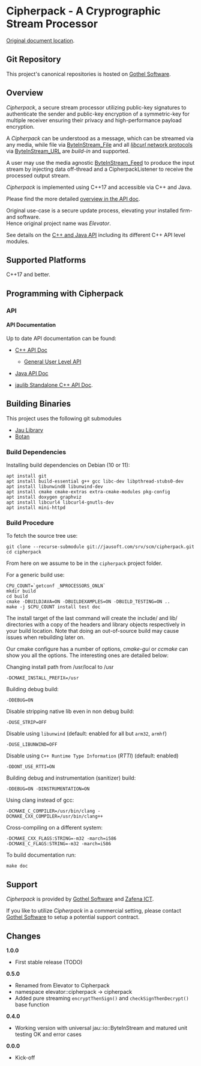# Cipherpack - A Cryprographic Stream Processor

[Original document location](https://jausoft.com/cgit/cipherpack.git/about/).


## Git Repository
This project's canonical repositories is hosted on [Gothel Software](https://jausoft.com/cgit/cipherpack.git/).

## Overview
*Cipherpack*, a secure stream processor utilizing public-key signatures to
authenticate the sender and public-key encryption of a symmetric-key for multiple receiver
ensuring their privacy and high-performance payload encryption.

A *Cipherpack* can be understood as a message, which can be streamed via any media, 
while file via 
[ByteInStream_File](https://jausoft.com/projects/jaulib/build/documentation/cpp/html/classjau_1_1io_1_1ByteInStream__File.html)
and all [*libcurl* network protocols](https://curl.se/docs/url-syntax.html) via 
[ByteInStream_URL](https://jausoft.com/projects/jaulib/build/documentation/cpp/html/classjau_1_1io_1_1ByteInStream__URL.html)
are *build-in* and supported.

A user may use the media agnostic
[ByteInStream_Feed](https://jausoft.com/projects/jaulib/build/documentation/cpp/html/classjau_1_1io_1_1ByteInStream__Feed.html)
to produce the input stream by injecting data off-thread and a CipherpackListener to receive the processed output stream.

*Cipherpack* is implemented using C++17 and accessible via C++ and Java.

Please find the more detailed [overview in the API doc](https://jausoft.com/projects/cipherpack/build/documentation/cpp/html/group__CipherpackAPI.html#details).

Original use-case is a secure update process, elevating your installed firm- and software.<br/>
Hence original project name was *Elevator*.

See details on the [C++ and Java API](#cipherpack_apidoc) including its different C++ API level modules.

## Supported Platforms

C++17 and better.

## Programming with Cipherpack

### API

<a name="cipherpack_apidoc"></a>

#### API Documentation
Up to date API documentation can be found:

* [C++ API Doc](https://jausoft.com/projects/cipherpack/build/documentation/cpp/html/group__CipherpackAPI.html#details)
  * [General User Level API](https://jausoft.com/projects/cipherpack/build/documentation/cpp/html/group__CipherpackAPI.html)

* [Java API Doc](https://jausoft.com/projects/cipherpack/build/documentation/java/html/classorg_1_1cipherpack_1_1Cipherpack.html#details)

* [jaulib Standalone C++ API Doc](https://jausoft.com/projects/jaulib/build/documentation/cpp/html/index.html).


## Building Binaries

This project uses the following git submodules
- [Jau Library](https://jausoft.com/cgit/jaulib.git/about/)
- [Botan](https://github.com/randombit/botan.git)

### Build Dependencies

Installing build dependencies on Debian (10 or 11):
~~~~~~~~~~~~~~~~~~~~~~~~~~~~~~~~~~~~~~~~~~~~~~~~~~~~~~~~~~~~~~~~~~{.sh}
apt install git
apt install build-essential g++ gcc libc-dev libpthread-stubs0-dev 
apt install libunwind8 libunwind-dev
apt install cmake cmake-extras extra-cmake-modules pkg-config
apt install doxygen graphviz
apt install libcurl4 libcurl4-gnutls-dev
apt install mini-httpd
~~~~~~~~~~~~~~~~~~~~~~~~~~~~~~~~~~~~~~~~~~~~~~~~~~~~~~~~~~~~~~~~~~

### Build Procedure

To fetch the source tree use:
~~~~~~~~~~~~~~~~~~~~~~~~~~~~~~~~~~~~~~~~~~~~~~~~~~~~~~~~~~~~~{.sh}
git clone --recurse-submodule git://jausoft.com/srv/scm/cipherpack.git
cd cipherpack
~~~~~~~~~~~~~~~~~~~~~~~~~~~~~~~~~~~~~~~~~~~~~~~~~~~~~~~~~~~~~

From here on we assume to be in the `cipherpack` project folder.

For a generic build use:
~~~~~~~~~~~~~~~~~~~~~~~~~~~~~~~~~~~~~~~~~~~~~~~~~~~~~~~~~~~~~{.sh}
CPU_COUNT=`getconf _NPROCESSORS_ONLN`
mkdir build
cd build
cmake -DBUILDJAVA=ON -DBUILDEXAMPLES=ON -DBUILD_TESTING=ON ..
make -j $CPU_COUNT install test doc
~~~~~~~~~~~~~~~~~~~~~~~~~~~~~~~~~~~~~~~~~~~~~~~~~~~~~~~~~~~~~

The install target of the last command will create the include/ and lib/ directories with a copy of
the headers and library objects respectively in your build location. Note that
doing an out-of-source build may cause issues when rebuilding later on.

Our cmake configure has a number of options, *cmake-gui* or *ccmake* can show
you all the options. The interesting ones are detailed below:

Changing install path from /usr/local to /usr
~~~~~~~~~~~~~
-DCMAKE_INSTALL_PREFIX=/usr
~~~~~~~~~~~~~

Building debug build:
~~~~~~~~~~~~~
-DDEBUG=ON
~~~~~~~~~~~~~

Disable stripping native lib even in non debug build:
~~~~~~~~~~~~~
-DUSE_STRIP=OFF
~~~~~~~~~~~~~

Disable using `libunwind` (default: enabled for all but `arm32`, `armhf`)
~~~~~~~~~~~~~
-DUSE_LIBUNWIND=OFF
~~~~~~~~~~~~~

Disable using `C++ Runtime Type Information` (*RTTI*) (default: enabled)
~~~~~~~~~~~~~
-DDONT_USE_RTTI=ON
~~~~~~~~~~~~~

Building debug and instrumentation (sanitizer) build:
~~~~~~~~~~~~~
-DDEBUG=ON -DINSTRUMENTATION=ON
~~~~~~~~~~~~~

Using clang instead of gcc:
~~~~~~~~~~~~~
-DCMAKE_C_COMPILER=/usr/bin/clang -DCMAKE_CXX_COMPILER=/usr/bin/clang++
~~~~~~~~~~~~~

Cross-compiling on a different system:
~~~~~~~~~~~~~
-DCMAKE_CXX_FLAGS:STRING=-m32 -march=i586
-DCMAKE_C_FLAGS:STRING=-m32 -march=i586
~~~~~~~~~~~~~

To build documentation run: 
~~~~~~~~~~~~~
make doc
~~~~~~~~~~~~~


## Support

*Cipherpack* is provided by [Gothel Software](https://jausoft.com/) and [Zafena ICT](https://ict.zafena.se).

If you like to utilize *Cipherpack* in a commercial setting, 
please contact [Gothel Software](https://jausoft.com/) to setup a potential support contract.


## Changes

**1.0.0**

* First stable release (TODO)

**0.5.0**

* Renamed from Elevator to Cipherpack
* namespace elevator::cipherpack -> cipherpack
* Added pure streaming `encryptThenSign()` and `checkSignThenDecrypt()` base function


**0.4.0**

* Working version with universal jau::io::ByteInStream and matured unit testing OK and error cases


**0.0.0**

* Kick-off

